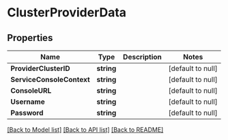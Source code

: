 # ClusterProviderData

## Properties
Name | Type | Description | Notes
------------ | ------------- | ------------- | -------------
**ProviderClusterID** | **string** |  | [default to null]
**ServiceConsoleContext** | **string** |  | [default to null]
**ConsoleURL** | **string** |  | [default to null]
**Username** | **string** |  | [default to null]
**Password** | **string** |  | [default to null]

[[Back to Model list]](../README.md#documentation-for-models) [[Back to API list]](../README.md#documentation-for-api-endpoints) [[Back to README]](../README.md)

